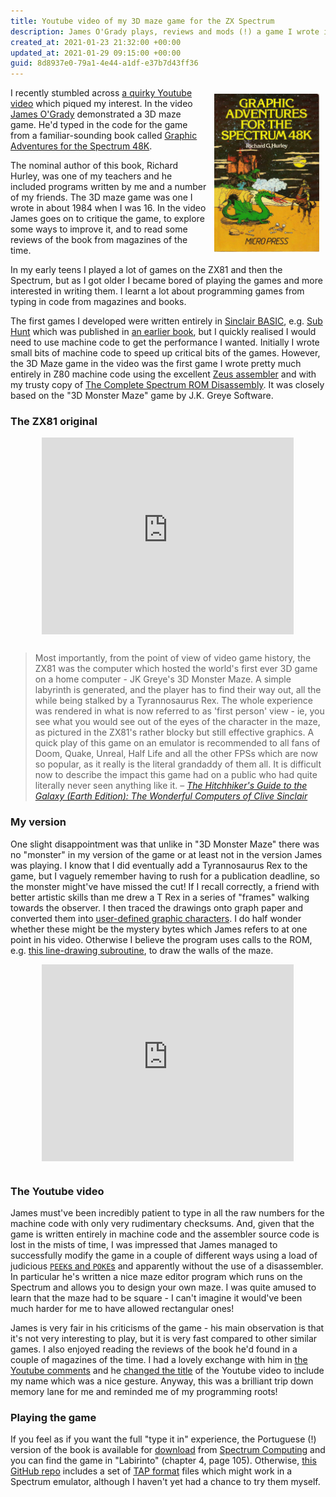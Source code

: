 ```yaml
---
title: Youtube video of my 3D maze game for the ZX Spectrum
description: James O'Grady plays, reviews and mods (!) a game I wrote in Z80 machine code in 1984
created_at: 2021-01-23 21:32:00 +00:00
updated_at: 2021-01-29 09:15:00 +00:00
guid: 8d8937e0-79a1-4e44-a1df-e37b7d43ff36
---
```


<img style="display: block; margin-left: auto; margin-right: auto; width: 33.3%; float:right; padding: 10px" src="/images/graphic-adventures-for-the-spectrum-48k.jpg" alt="Book cover for 'Graphic Adventures for the Spectrum 48K'">

I recently stumbled across [a quirky Youtube video](#the-youtube-video) which piqued my interest. In the video [James O'Grady][] demonstrated a 3D maze game. He'd typed in the code for the game from a familiar-sounding book called [Graphic Adventures for the Spectrum 48K][].

The nominal author of this book, Richard Hurley, was one of my teachers and he included programs written by me and a number of my friends. The 3D maze game was one I wrote in about 1984 when I was 16. In the video James goes on to critique the game, to explore some ways to improve it, and to read some reviews of the book from magazines of the time.

In my early teens I played a lot of games on the ZX81 and then the Spectrum, but as I got older I became bored of playing the games and more interested in writing them. I learnt a lot about programming games from typing in code from magazines and books.

The first games I developed were written entirely in [Sinclair BASIC][], e.g. [Sub Hunt][] which was published in [an earlier book][15-graphic-games], but I quickly realised I would need to use machine code to get the performance I wanted. Initially I wrote small bits of machine code to speed up critical bits of the games. However, the 3D Maze game in the video was the first game I wrote pretty much entirely in Z80 machine code using the excellent [Zeus assembler][] and with my trusty copy of [The Complete Spectrum ROM Disassembly][]. It was closely based on the "3D Monster Maze" game by J.K. Greye Software.

### The ZX81 original

<div style="text-align: center; padding-bottom: 12px">
  <iframe width="80%" height="315" src="https://www.youtube.com/embed/nKvd0zPfBE4" frameborder="0" allow="accelerometer; autoplay; clipboard-write; encrypted-media; gyroscope; picture-in-picture" allowfullscreen></iframe>
</div>

<blockquote>
  <p>
    Most importantly, from the point of view of video game history, the ZX81 was the computer which hosted the world's first ever 3D game on a home computer - JK Greye's 3D Monster Maze. A simple labyrinth is generated, and the player has to find their way out, all the while being stalked by a Tyrannosaurus Rex. The whole experience was rendered in what is now referred to as 'first person' view - ie, you see what you would see out of the eyes of the character in the maze, as pictured in the ZX81's rather blocky but still effective graphics. A quick play of this game on an emulator is recommended to all fans of Doom, Quake, Unreal, Half Life and all the other FPSs which are now so popular, as it really is the literal grandaddy of them all. It is difficult now to describe the impact this game had on a public who had quite literally never seen anything like it.
    &ndash;
    <cite>
      <a href="https://h2g2.com/edited_entry/A821648">The Hitchhiker's Guide to the Galaxy (Earth Edition): The Wonderful Computers of Clive Sinclair</a>
    </cite>
  </p>
</blockquote>

### My version

One slight disappointment was that unlike in "3D Monster Maze" there was no "monster" in my version of the game or at least not in the version James was playing. I know that I did eventually add a Tyrannosaurus Rex to the game, but I vaguely remember having to rush for a publication deadline, so the monster might've have missed the cut! If I recall correctly, a friend with better artistic skills than me drew a T Rex in a series of "frames" walking towards the observer. I then traced the drawings onto graph paper and converted them into [user-defined graphic characters][]. I do half wonder whether these might be the mystery bytes which James refers to at one point in his video. Otherwise I believe the program uses calls to the ROM, e.g. [this line-drawing subroutine][], to draw the walls of the maze.

<div style="text-align: center; padding-bottom: 12px">
  <iframe width="80%" height="315" src="https://www.youtube.com/embed/Q656CqMIXLY" frameborder="0" allow="accelerometer; autoplay; clipboard-write; encrypted-media; gyroscope; picture-in-picture" allowfullscreen></iframe>
</div>

### The Youtube video

James must've been incredibly patient to type in all the raw numbers for the machine code with only very rudimentary checksums. And, given that the game is written entirely in machine code and the assembler source code is lost in the mists of time, I was impressed that James managed to successfully modify the game in a couple of different ways using a load of judicious [`PEEK`s and `POKE`s][peek-and-poke] and apparently without the use of a disassembler. In particular he's written a nice maze editor program which runs on the Spectrum and allows you to design your own maze. I was quite amused to learn that the maze had to be square - I can't imagine it would've been much harder for me to have allowed rectangular ones!

James is very fair in his criticisms of the game - his main observation is that it's not very interesting to play, but it is very fast compared to other similar games. I also enjoyed reading the reviews of the book he'd found in a couple of magazines of the time. I had a lovely exchange with him in [the Youtube comments][] and he [changed the title][change-title-tweet] of the Youtube video to include my name which was a nice gesture. Anyway, this was a brilliant trip down memory lane for me and reminded me of my programming roots!

### Playing the game

If you feel as if you want the full "type it in" experience, the Portuguese (!) version of the book is available for [download][book-pdf] from [Spectrum Computing][] and you can find the game in "Labirinto" (chapter 4, page 105). Otherwise, [this GitHub repo][3s-maze-repo] includes a set of [TAP format][] files which might work in a Spectrum emulator, although I haven't yet had a chance to try them myself.

[James O'Grady]: https://twitter.com/JAMOGRAD
[Graphic Adventures for the Spectrum 48K]: https://www.amazon.co.uk/dp/0744700132
[Zeus assembler]: https://en.wikipedia.org/wiki/Zeus_Assembler
[3D Monster Maze]: https://en.wikipedia.org/wiki/3D_Monster_Maze
[the Youtube comments]: https://www.youtube.com/watch?v=Q656CqMIXLY&lc=UgzsXaL19aLWF7T3qCp4AaABAg
[peek-and-poke]: https://en.wikipedia.org/wiki/PEEK_and_POKE
[change-title-tweet]: https://twitter.com/JAMOGRAD/status/1351920870621589506
[The Complete Spectrum ROM Disassembly]: https://archive.org/details/CompleteSpectrumROMDisassemblyThe
[this line-drawing subroutine]: https://speccy.xyz/rom/asm/24b7
[the-wonderful-computers-of-clive-sinclair]: https://web.archive.org/web/20201130205629/http://h2g2.com/edited_entry/A821648
[user-defined graphic characters]: https://en.wikipedia.org/wiki/ZX_Spectrum_character_set
[3s-maze-repo]: https://github.com/floehopper/3d-maze
[book-pdf]: https://archive.org/download/World_of_Spectrum_June_2017_Mirror/World%20of%20Spectrum%20June%202017%20Mirror.zip/World%20of%20Spectrum%20June%202017%20Mirror/sinclair/books/g/GraphicAdventuresForTheSpectrum48K(AventurasGraficasParaOSpectrum48K)(TemposLivres).pdf
[Spectrum Computing]: https://spectrumcomputing.co.uk/index.php?cat=96&id=2000168
[TAP format]: https://worldofspectrum.org/faq/reference/formats.htm#TAP
[15-graphic-games]: https://spectrumcomputing.co.uk/index.php?cat=96&id=2000461
[Sub Hunt]: https://github.com/floehopper/sub-hunt
[Sinclair BASIC]: https://worldofspectrum.org/ZXBasicManual/
